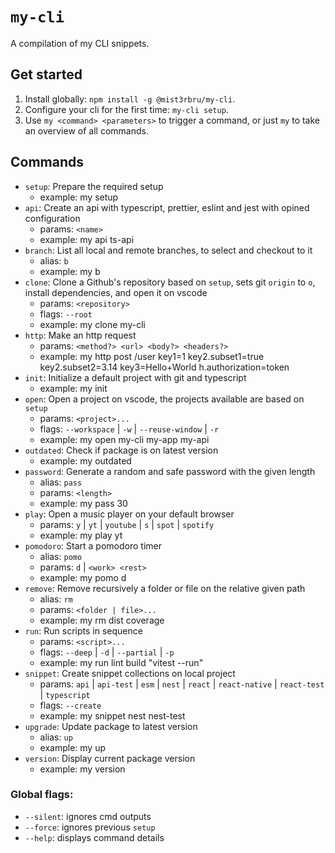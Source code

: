 # `my-cli`

A compilation of my CLI snippets.

## Get started

1. Install globally: `npm install -g @mist3rbru/my-cli`.
2. Configure your cli for the first time: `my-cli setup`.
3. Use `my <command> <parameters>` to trigger a command, or just `my` to take an overview of all commands.

## Commands

- `setup`: Prepare the required setup
  - example: my setup
- `api`: Create an api with typescript, prettier, eslint and jest with opined configuration
  - params: `<name>`
  - example: my api ts-api
- `branch`: List all local and remote branches, to select and checkout to it
  - alias: `b`
  - example: my b
- `clone`: Clone a Github's repository based on `setup`, sets git `origin` to `o`, install dependencies, and open it on vscode
  - params: `<repository>`
  - flags: `--root`
  - example: my clone my-cli
- `http`: Make an http request
  - params: `<method?> <url> <body?> <headers?>`
  - example: my http post /user key1=1 key2.subset1=true key2.subset2=3.14 key3=Hello+World h.authorization=token
- `init`: Initialize a default project with git and typescript
  - example: my init
- `open`: Open a project on vscode, the projects available are based on `setup`
  - params: `<project>...`
  - flags: `--workspace` | `-w` | `--reuse-window` | `-r`
  - example: my open my-cli my-app my-api
- `outdated`: Check if package is on latest version
  - example: my outdated
- `password`: Generate a random and safe password with the given length
  - alias: `pass`
  - params: `<length>`
  - example: my pass 30
- `play`: Open a music player on your default browser
  - params: `y` | `yt` | `youtube` | `s` | `spot` | `spotify`
  - example: my play yt
- `pomodoro`: Start a pomodoro timer
  - alias: `pomo`
  - params: `d` | `<work> <rest>`
  - example: my pomo d
- `remove`: Remove recursively a folder or file on the relative given path
  - alias: `rm`
  - params: `<folder | file>...`
  - example: my rm dist coverage
- `run`: Run scripts in sequence
  - params: `<script>...`
  - flags: `--deep` | `-d` | `--partial` | `-p`
  - example: my run lint build "vitest --run"
- `snippet`: Create snippet collections on local project
  - params: `api` | `api-test` | `esm` | `nest` | `react` | `react-native` | `react-test` | `typescript`
  - flags: `--create`
  - example: my snippet nest nest-test
- `upgrade`: Update package to latest version
  - alias: `up`
  - example: my up
- `version`: Display current package version
  - example: my version

### Global flags:

- `--silent`: ignores cmd outputs
- `--force`: ignores previous `setup`
- `--help`: displays command details
